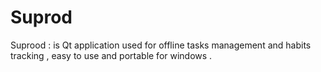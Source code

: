 # Suprod
Suprood : is Qt application used for offline tasks management and habits tracking , easy to use and portable for windows .
